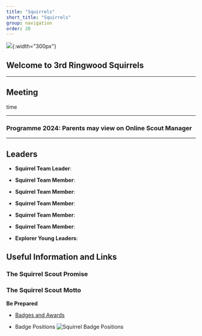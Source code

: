 ```yaml
---
title: "Squirrels"
short_title: "Squirrels"
group: navigation
order: 20
---
```


![](/assets/img/scouts/Squirrel_RGB_multi.png){:width="300px"}

## Welcome to 3rd Ringwood Squirrels

---

## Meeting

time

---

### Programme 2024: Parents may view on Online Scout Manager

---

## Leaders

- **Squirrel Team Leader**: 

* **Squirrel Team Member**: 

* **Squirrel Team Member**: 

* **Squirrel Team Member**: 

* **Squirrel Team Member**: 

* **Squirrel Team Member**: 

* **Explorer Young Leaders**: 

## Useful Information and Links

### The Squirrel Scout Promise



### The Squirrel Scout Motto

**Be Prepared**

- [Badges and Awards]()

- Badge Positions
  ![Squirrel Badge Positions]()
